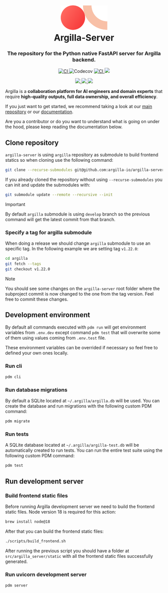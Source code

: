 <h1 align="center">
  <a href=""><img src="https://github.com/dvsrepo/imgs/raw/main/rg.svg" alt="Argilla" width="150"></a>
  <br>
  Argilla-Server
  <br>
</h1>
<h3 align="center">The repository for the Python native FastAPI server for Argilla backend.</h2>


<p align="center">
<a  href="https://pypi.org/project/argilla-server/">
<img alt="CI" src="https://img.shields.io/pypi/v/argilla.svg?style=flat-round&logo=pypi&logoColor=white">
</a>
<img alt="Codecov" src="https://codecov.io/gh/argilla-io/argilla-server/branch/main/graph/badge.svg?token=VDVR29VOMG"/>
<a href="https://pepy.tech/project/argilla-server">
<img alt="CI" src="https://static.pepy.tech/personalized-badge/argilla-server?period=month&units=international_system&left_color=grey&right_color=blue&left_text=pypi%20downloads/month">
</a>
<a href="https://huggingface.co/new-space?template=argilla/argilla-template-space">
<img src="https://huggingface.co/datasets/huggingface/badges/raw/main/deploy-to-spaces-sm.svg"/>
</a>
</p>

<p align="center">
<a href="https://twitter.com/argilla_io">
<img src="https://img.shields.io/badge/twitter-black?logo=x"/>
</a>
<a href="https://www.linkedin.com/company/argilla-io">
<img src="https://img.shields.io/badge/linkedin-blue?logo=linkedin"/>
</a>
<a href="https://join.slack.com/t/rubrixworkspace/shared_invite/zt-whigkyjn-a3IUJLD7gDbTZ0rKlvcJ5g">
<img src="https://img.shields.io/badge/slack-purple?logo=slack"/>
</a>
</p>

Argilla is a **collaboration platform for AI engineers and domain experts** that require **high-quality outputs, full data ownership, and overall efficiency**.

If you just want to get started, we recommend taking a look at our [main repository](https://github.com/argilla-io/argilla) or our [documentation](https://docs.argilla.io/).

Are you a contributor or do you want to understand what is going on under the hood, please keep reading the documentation below.

## Clone repository

`argilla-server` is using `argilla` repository as submodule to build frontend statics so when cloning use the following command:

```sh
git clone --recurse-submodules git@github.com:argilla-io/argilla-server.git
```

If you already cloned the repository without using `--recurse-submodules` you can init and update the submodules with:

```sh
git submodule update --remote --recursive --init
```

> [!IMPORTANT]
> By default `argilla` submodule is using `develop` branch so the previous command will get the latest commit from that branch.

### Specify a tag for argilla submodule

When doing a release we should change `argilla` submodule to use an specific tag. In the following example we are setting tag `v1.22.0`:

```sh
cd argilla
git fetch --tags
git checkout v1.22.0
```

> [!NOTE]
> You should see some changes on the `argilla-server` root folder where the subproject commit is now changed to the one from the tag version. Feel free to commit these changes.

## Development environment

By default all commands executed with `pdm run` will get environment variables from `.env.dev` except command `pdm test` that will overwrite some of them using values coming from `.env.test` file.

These environment variables can be overrided if necessary so feel free to defined your own ones locally.

### Run cli

```sh
pdm cli
```

### Run database migrations

By default a SQLite located at `~/.argilla/argilla.db` will be used. You can create the database and run migrations with the following custom PDM command:

```sh
pdm migrate
```

### Run tests

A SQLite database located at `~/.argilla/argilla-test.db` will be automatically created to run tests. You can run the entire test suite using the following custom PDM command:

```sh
pdm test
```

## Run development server

### Build frontend static files

Before running Argilla development server we need to build the frontend static files. Node version 18 is required for this action:

```sh
brew install node@18
```

After that you can build the frontend static files:

```sh
./scripts/build_frontend.sh
```

After running the previous script you should have a folder at `src/argilla_server/static` with all the frontend static files successfully generated.

### Run uvicorn development server

```sh
pdm server
```
